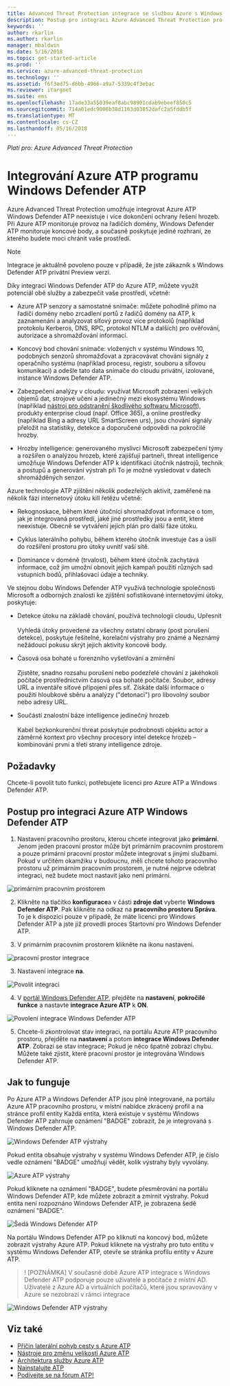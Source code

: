 ```yaml
---
title: Advanced Threat Protection integrace se službou Azure s Windows Defender ATP | Microsoft Docs
description: Postup pro integraci Azure Advanced Threat Protection pro pokrytí detekce hrozeb úplné Windows Defender ATP
keywords: ''
author: rkarlin
ms.author: rkarlin
manager: mbaldwin
ms.date: 5/16/2018
ms.topic: get-started-article
ms.prod: ''
ms.service: azure-advanced-threat-protection
ms.technology: ''
ms.assetid: f6f3ed75-d6bb-4966-a9a7-5339c4f3ebac
ms.reviewer: itargoet
ms.suite: ems
ms.openlocfilehash: 17ade33a55039eaf8abc98901cdab9ebeef850c5
ms.sourcegitcommit: 714a01edc9006b38d1163d03852dafc2a5fddb5f
ms.translationtype: MT
ms.contentlocale: cs-CZ
ms.lasthandoff: 05/16/2018
---
```

*Platí pro: Azure Advanced Threat Protection*

# <a name="integrating-azure-atp-with-windows-defender-atp"></a>Integrování Azure ATP programu Windows Defender ATP

Azure Advanced Threat Protection umožňuje integrovat Azure ATP Windows Defender ATP neexistuje i více dokončení ochrany řešení hrozeb. Při Azure ATP monitoruje provoz na řadičích domény, Windows Defender ATP monitoruje koncové body, a současně poskytuje jediné rozhraní, ze kterého budete moci chránit vaše prostředí.

> [!NOTE]
> Integrace je aktuálně povoleno pouze v případě, že jste zákazník s Windows Defender ATP privátní Preview verzi.
 
Díky integraci Windows Defender ATP do Azure ATP, můžete využít potenciál obě služby a zabezpečit vaše prostředí, včetně:

- Azure ATP senzory a samostatné snímače: můžete pohodlně přímo na řadiči domény nebo zrcadlení portů z řadičů domény na ATP, k zaznamenání a analyzovat síťový provoz více protokolů (například protokolu Kerberos, DNS, RPC, protokol NTLM a dalších) pro ověřování, autorizace a shromažďování informací. 

-   Koncový bod chování snímače: vložených v systému Windows 10, podobných senzorů shromažďovat a zpracovávat chování signály z operačního systému (například procesu, registr, souboru a síťovou komunikaci) a odešle tato data snímače do cloudu privátní, izolované, instance Windows Defender ATP.

- Zabezpečení analýzy v cloudu: využívat Microsoft zobrazení velkých objemů dat, strojové učení a jedinečný mezi ekosystému Windows (například [nástroj pro odstranění škodlivého softwaru Microsoft](https://www.microsoft.com/download/malicious-software-removal-tool-details.aspx)), produkty enterprise cloud (např. Office 365), a online prostředky (například Bing a adresy URL SmartScreen urs), jsou chování signály přeložit na statistiky, detekce a doporučené odpovědi na pokročilé hrozby.

- Hrozby intelligence: generovaného myslivci Microsoft zabezpečení týmy a rozšířen o analýzou hrozeb, které zajišťují partneři, threat intelligence umožňuje Windows Defender ATP k identifikaci útočník nástrojů, technik a postupů a generování výstrah při To je možné vysledovat v datech shromážděných senzor.

Azure technologie ATP zjištění několik podezřelých aktivit, zaměřené na několik fází internetový útoku kill řetězu včetně:

- Rekognoskace, během které útočníci shromažďovat informace o tom, jak je integrovaná prostředí, jaké jiné prostředky jsou a entit, které neexistuje. Obecně se vytváření jejich plán pro další fáze útoku.

- Cyklus laterálního pohybu, během kterého útočník investuje čas a úsilí do rozšíření prostoru pro útoky uvnitř vaší sítě.

- Dominance v doméně (trvalost), během které útočník zachytává informace, což jim umožní obnovit jejich kampaň použití různých sad vstupních bodů, přihlašovací údaje a techniky.

Ve stejnou dobu Windows Defender ATP využívá technologie společnosti Microsoft a odborných znalosti ke zjištění sofistikované internetovými útoky, poskytuje:

- Detekce útoku na základě chování, používá technologii cloudu, Upřesnit<br></br>Vyhledá útoky provedené za všechny ostatní obrany (post porušení detekce), poskytuje řešitelné, korelační výstrahy pro známé a Neznámý nežádoucí pokusu skrýt jejich aktivity koncové body.

- Časová osa bohaté u forenzního vyšetřování a zmírnění<br></br>Zjistěte, snadno rozsahu porušení nebo podezřelé chování z jakéhokoli počítače prostřednictvím časová osa bohaté počítače. Soubor, adresy URL a inventáře síťové připojení přes síť. Získáte další informace o použití hloubkové sběru a analýzy ("detonaci") pro libovolný soubor nebo adresy URL.

- Součástí znalostní báze intelligence jedinečný hrozeb<br></br>Kabel bezkonkurenční threat poskytuje podrobnosti objektu actor a záměrné kontext pro všechny procesory intel detekce hrozeb – kombinování první a třetí strany intelligence zdroje.

## <a name="prerequisites"></a>Požadavky

Chcete-li povolit tuto funkci, potřebujete licenci pro Azure ATP a Windows Defender ATP. 


## <a name="how-to-integrate-azure-atp-with-windows-defender-atp"></a>Postup pro integraci Azure ATP Windows Defender ATP

1. Nastavení pracovního prostoru, kterou chcete integrovat jako **primární**. Jenom jeden pracovní prostor může být primárním pracovním prostorem a pouze primární pracovní prostor můžete integrovat s jinými službami. Pokud v určitém okamžiku v budoucnu, měli chcete tohoto pracovního prostoru už primárním pracovním prostorem, je nutné nejprve odebrat integraci, než budete moct nastavit jako není primární.

 ![primárním pracovním prostorem](./media/primary-workspace.png)

2. Klikněte na tlačítko **konfigurace**a v části **zdroje dat** vyberte **Windows Defender ATP**. Pak klikněte na odkaz na **pracovního prostoru Správa**. To je k dispozici pouze v případě, že máte licenci pro Windows Defender ATP a jste již provedli proces Startovní pro Windows Defender ATP. 

3. V primárním pracovním prostorem klikněte na ikonu nastavení.

 ![pracovní prostor integrace](./media/edit-workspace.png)
 
3. Nastavení integrace **na**. 

 ![Povolit integraci](./media/enable-integration.png)

4. V [portál Windows Defender ATP](https://beta.securitycenter.windows.com/preferences/advanced), přejděte na **nastavení**, **pokročilé funkce** a nastavte **integrace Azure ATP** k  **ON**. 

 ![Povolení integrace Windows Defender ATP](./media/wd-atp-enable.png)

5. Chcete-li zkontrolovat stav integraci, na portálu Azure ATP pracovního prostoru, přejděte na **nastavení** a potom **integrace Windows Defender ATP**. Zobrazí se stav integrace; Pokud je něco špatně zobrazí chybu. Můžete také zjistit, které pracovní prostor je integrována Windows Defender ATP.

## <a name="how-it-works"></a>Jak to funguje

Po Azure ATP a Windows Defender ATP jsou plně integrované, na portálu Azure ATP pracovního prostoru, v místní nabídce zkrácený profil a na stránce profil entity Každá entita, která existuje v systému Windows Defender ATP zahrnuje oznámení "BADGE" zobrazit, že je integrovaná s Windows Defender ATP. 

 ![Windows Defender ATP výstrahy](./media/profile-alerts-wd.png)

Pokud entita obsahuje výstrahy v systému Windows Defender ATP, je číslo vedle oznámení "BADGE" umožňují vědět, kolik výstrahy byly vyvolány.

 ![Azure ATP výstrahy](./media/atp-integrated-wd-icon-alerts.png)

Pokud kliknete na oznámení "BADGE", budete přesměrováni na portálu Windows Defender ATP, kde můžete zobrazit a zmírnit výstrahy. Pokud entita není rozpoznáno Windows Defender ATP, je zobrazena šedě oznámení "BADGE". 

 ![Šedá Windows Defender ATP](./media/wd-grey.png)

Na portálu Windows Defender ATP po kliknutí na koncový bod, můžete zobrazit výstrahy Azure ATP. Pokud kliknete na výstrahy pro tuto entitu v systému Windows Defender ATP, otevře se stránka profilu entity v Azure ATP. 
 
 > ! [POZNÁMKA] V současné době Azure ATP integrace s Windows Defender ATP podporuje pouze uživatelé a počítače z místní AD. Uživatelé z Azure AD a virtuálních počítačů, které jsou spravovány v Azure se nezobrazí v rámci integrace 

![Windows Defender ATP výstrahy](./media/wd-atp-alerts.png)


## <a name="see-also"></a>Viz také

- [Příčin laterální pohyb cesty s Azure ATP](use-case-lateral-movement-path.md)
- [Nástroje pro změnu velikosti Azure ATP](http://aka.ms/aatpsizingtool)
- [Architektura služby Azure ATP](atp-architecture.md)
- [Nainstalujte ATP](install-atp-step1.md)
- [Podívejte se na fórum ATP!](https://aka.ms/azureatpcommunity)

